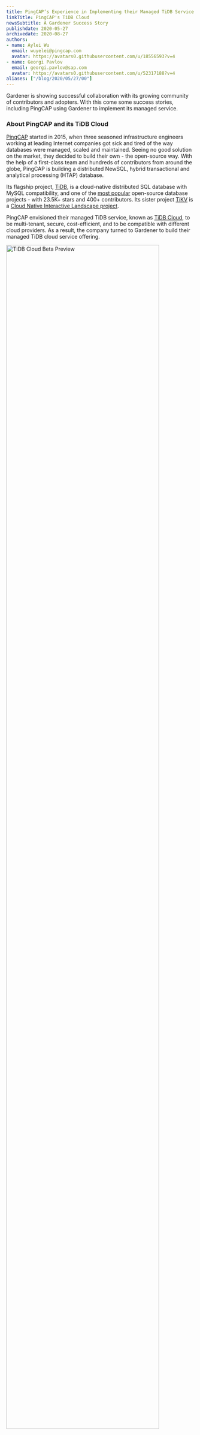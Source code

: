 ```yaml
---
title: PingCAP’s Experience in Implementing their Managed TiDB Service with Gardener
linkTitle: PingCAP's TiDB Cloud
newsSubtitle: A Gardener Success Story
publishdate: 2020-05-27
archivedate: 2020-08-27
authors: 
- name: Aylei Wu
  email: wuyelei@pingcap.com
  avatar: https://avatars0.githubusercontent.com/u/18556593?v=4
- name: Georgi Pavlov
  email: georgi.pavlov@sap.com
  avatar: https://avatars0.githubusercontent.com/u/52317188?v=4
aliases: ["/blog/2020/05/27/00"]
---
```


Gardener is showing successful collaboration with its growing community of contributors and adopters. With this come some success stories, including PingCAP using Gardener to implement its managed service. 

### About PingCAP and its TiDB Cloud

[PingCAP](https://pingcap.com/about/) started in 2015, when three seasoned infrastructure engineers working at leading Internet companies got sick and tired of the way databases were managed, scaled and maintained. Seeing no good solution on the market, they decided to build their own - the open-source way. With the help of a first-class team and hundreds of contributors from around the globe, PingCAP is building a distributed NewSQL, hybrid transactional and analytical processing (HTAP) database.

Its flagship project, [TiDB](https://en.wikipedia.org/wiki/TiDB), is a cloud-native distributed SQL database with MySQL compatibility, and one of the [most popular](https://github.com/pingcap/tidb) open-source database projects - with 23.5K+ stars and 400+ contributors. Its sister project [TiKV](https://github.com/tikv/tikv) is a [Cloud Native Interactive Landscape project](https://landscape.cncf.io/card-mode).

PingCAP envisioned their managed TiDB service, known as [TiDB Cloud](https://pingcap.com/tidb-cloud/sign-up/), to be multi-tenant, secure, cost-efficient, and to be compatible with different cloud providers. As a result, the company turned to Gardener to build their managed TiDB cloud service offering. 

<img title="TiDB Cloud Beta Preview" src="00-001.png"  style="width:90%; height:auto">
<figcaption style="text-align:center;margin-top: -25px;margin-bottom: 30px;font-size: 90%;">TiDB Cloud Beta Preview</figcaption>


### Limitations with other public managed Kubernetes services

Previously, PingCAP encountered issues while using other public managed K8s cluster services, to develop the first version of its TiDB Cloud. Their worst pain point was that they felt helpless when encountering certain malfunctions. PingCAP wasn’t able to do much to resolve these issues, except waiting for the providers’ help. More specifically, they experienced problems due to cloud-provider specific Kubernetes system upgrades, delays in the support response (which could be avoided in exchange of a costly support fee), and no control over when things got fixed. 

There was also a lot of cloud-specific integration work needed to follow a multi-cloud strategy, which proved to be expensive both to produce and maintain. With one of these managed K8s services, you would have to integrate the instance API, as opposed to a solution like Gardener, which provides a unified API for all clouds. Such a unified API eliminates the need to worry about cloud specific-integration work altogether.

<img src="00-002.png" style="width:60%; height:auto">

### Why PingCAP chose Gardener to build TiDB Cloud

><i>“Gardener has similar concepts to Kubernetes. Each Kubernetes cluster is just like a Kubernetes pod, so the similar concepts apply, and the controller pattern makes Gardener easy to manage. It was also easy to extend, as the team was already very familiar with Kubernetes, so it wasn’t hard for us to extend Gardener. We also saw that Gardener has a very active community, which is always a plus!”</i><footer>- Aylei Wu, (Cloud Engineer) at PingCAP</footer>

At first glance, PingCAP had initial reservations about using Gardener - mainly due to its adoption level (still at the beginning) and an apparent complexity of use. However, these were soon eliminated as they learned more about the solution. As Aylei Wu mentioned during the last [Gardener community meeting](https://www.youtube.com/watch?v=nqkzUylfIbU&feature=youtu.be), ***“a good product speaks for itself”***, and once the company got familiar with Gardener, they quickly noticed that the concepts were very similar to Kubernetes, which they were already familiar with.

They recognized that Gardener would be their best option, as it is highly extensible and provides a unified abstraction API layer. In essence, the machines can be managed via a machine controller manager for different cloud providers - without having to worry about the individual cloud APIs. 

They agreed that Gardener’s solution, although complex, was definitely worth it. Even though it is a relatively new solution, meaning they didn’t have access to other user testimonials, they decided to go with the service since it checked all the boxes (and as SAP was running it productively with a huge fleet). PingCAP also came to the conclusion that building a managed Kubernetes service themselves would not be easy. Even if they were to build a managed K8s service, they would have to heavily  invest in development and would still end up with an even more complex platform than Gardener’s. For all these reasons combined, PingCAP decided to go with Gardener to build its TiDB Cloud.

<img src="00-003.png" style="width:70%; height:auto">

Here are certain features of Gardener that PingCAP found appealing:

- **Cloud agnostic:** Gardener’s abstractions for cloud-specific integrations dramatically reduce the investment in supporting more than one cloud infrastructure. Once the integration with Amazon Web Services was done, moving on to Google Cloud Platform proved to be relatively easy. (At the moment, TiDB Cloud has subscription plans available for both GCP and AWS, and they are planning to support Alibaba Cloud in the future.)
- **Familiar concepts:** Gardener is K8s native; its concepts are easily related to core Kubernetes concepts. As such, it was easy to onboard for a K8s experienced team like PingCAP’s SRE team.
- **Easy to manage and extend:** Gardener’s API and extensibility are easy to implement, which has a positive impact on the implementation, maintenance costs and time-to-market.
- **Active community:** Prompt and quality responses on Slack from the Gardener team tremendously helped to quickly onboard and produce an efficient solution.

### How PingCAP built TiDB Cloud with Gardener

On a technical level, PingCAP’s set-up overview includes the following:
- A Base Cluster globally, which is the top-level control plane of TiDB Cloud
- A Seed Cluster per cloud provider per region, which makes up the fundamental data plane of TiDB Cloud
- A Shoot Cluster is dynamically provisioned per tenant per cloud provider per region when requested
- A tenant may create one or more TiDB clusters in a Shoot Cluster

As a real world example, PingCAP sets up the Base Cluster and Seed Clusters in advance. When a tenant creates its first TiDB cluster under the us-west-2 region of AWS, a Shoot Cluster will be dynamically provisioned in this region, and will host all the TiDB clusters of this tenant under us-west-2. Nevertheless, if another tenant requests a TiDB cluster in the same region, a **new** Shoot Cluster will be provisioned. Since different Shoot Clusters are located in different VPCs and can even be hosted under different AWS accounts, TiDB Cloud is able to achieve hard isolation between tenants and meet the critical security requirements for our customers.

To automate these processes, PingCAP creates a service in the Base Cluster, known as the TiDB Cloud “Central” service. The Central is responsible for managing shoots and the TiDB clusters in the Shoot Clusters. As shown in the following diagram, user operations go to the Central, being authenticated, authorized, validated, stored and then applied asynchronously in a controller manner. The Central will talk to the Gardener API Server to create and scale Shoot clusters. The Central will also access the Shoot API Service to deploy and reconcile components in the Shoot cluster, including control components ([TiDB Operator](https://github.com/pingcap/tidb-operator), API Proxy, Usage Reporter for billing, etc.) and the TiDB clusters.

<img title="TiDB Cloud on Gardener Architecture Overview" src="00-004.png" style="width:90%; height:auto">
<figcaption style="text-align:center;margin-top: -25px;margin-bottom: 30px;font-size: 90%;">TiDB Cloud on Gardener Architecture Overview</figcaption>

### What’s next for PingCAP and Gardener

With the initial success of using the project to build TiDB Cloud, PingCAP is now working heavily on the stability and day-to-day operations of TiDB Cloud on Gardener. This includes writing Infrastructure-as-Code scripts/controllers with it to achieve GitOps, building tools to help diagnose problems across regions and clusters, as well as running chaos tests to identify and eliminate potential risks. After benefiting greatly from the community, PingCAP will continue to contribute back to Gardener.

In the future, PingCAP also plans to support more cloud providers like AliCloud and Azure. Moreover, PingCAP may explore the opportunity of running TiDB Cloud in on-premise data centers with the constantly expanding support this project provides. Engineers at PingCAP enjoy the ease of learning from Gardener’s kubernetes-like concepts and being able to apply them everywhere. Gone are the days of heavy integrations with different clouds and worrying about vendor stability. With this project, PingCAP now sees broader opportunities to land TiDB Cloud on various infrastructures to meet the needs of their global user group.

Stay tuned, more [blog posts](https://gardener.cloud/blog/) to come on how Gardener is collaborating with its contributors and adopters to bring fully-managed clusters at scale everywhere! If you want to join in on the fun, [connect with our community](https://gardener.cloud/community/). 
